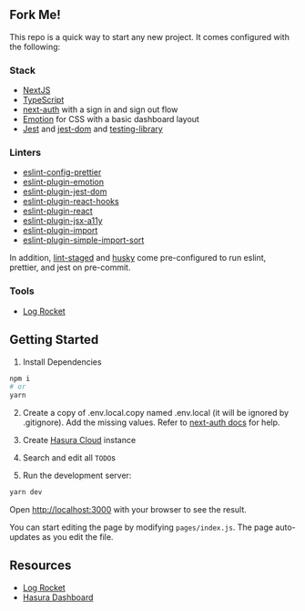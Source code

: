 ## Fork Me!
This repo is a quick way to start any new project.  It comes configured with the following:
### Stack
* [NextJS](https://nextjs.org/docs/getting-started)
* [TypeScript](https://www.typescriptlang.org/docs)
* [next-auth](https://next-auth.js.org/getting-started/example) with a sign in and sign out flow
* [Emotion](https://emotion.sh/docs/introduction) for CSS with a basic dashboard layout
* [Jest](https://jestjs.io/docs/en/getting-started) and [jest-dom](https://github.com/testing-library/jest-dom) and [testing-library](https://testing-library.com/docs/react-testing-library/example-intro)

### Linters
* [eslint-config-prettier](https://www.npmjs.com/package/eslint-config-prettier)
* [eslint-plugin-emotion](https://emotion.sh/docs/eslint-plugin-emotion)
* [eslint-plugin-jest-dom](https://github.com/testing-library/eslint-plugin-jest-dom)
* [eslint-plugin-react-hooks](https://www.npmjs.com/package/eslint-plugin-react-hooks)
* [eslint-plugin-react](https://www.npmjs.com/package/eslint-plugin-react)
* [eslint-plugin-jsx-a11y](https://www.npmjs.com/package/eslint-plugin-jsx-a11y)
* [eslint-plugin-import](https://github.com/benmosher/eslint-plugin-import/)
* [eslint-plugin-simple-import-sort](https://github.com/lydell/eslint-plugin-simple-import-sort)

In addition, [lint-staged](https://github.com/okonet/lint-staged) and [husky](https://www.npmjs.com/package/husky) come pre-configured to run eslint, prettier, and jest on pre-commit.

### Tools
* [Log Rocket](https://app.logrocket.com/)

## Getting Started

1. Install Dependencies
```bash
npm i
# or
yarn
```

2. Create a copy of .env.local.copy named .env.local (it will be ignored by .gitignore). Add the missing values.  Refer to [next-auth docs](https://next-auth.js.org/providers/google) for help.

3. Create [Hasura Cloud](https://hasura.io/docs/1.0/graphql/cloud/getting-started/index.html#cloud-getting-started) instance

4. Search and edit all `TODO`s

5. Run the development server:

```bash
yarn dev
```

Open [http://localhost:3000](http://localhost:3000) with your browser to see the result.

You can start editing the page by modifying `pages/index.js`. The page auto-updates as you edit the file.

## Resources
* [Log Rocket](https://app.logrocket.com/mg0tep/scaffolding/)
* [Hasura Dashboard](https://cloud.hasura.io/projects)
